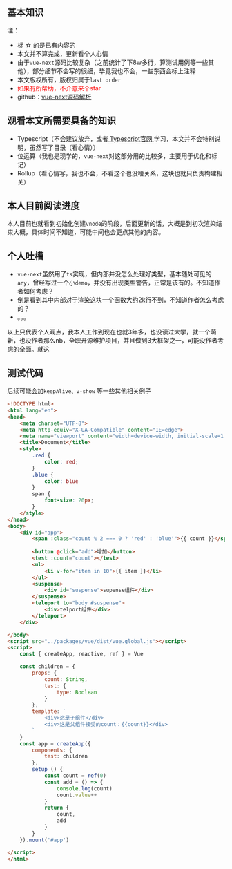 ## 基本知识

注：
- 标 ☆ 的是已有内容的
- 本文并不算完成，更新看个人心情
- 由于```vue-next```源码比较复杂（之前统计了下8w多行，算测试用例等一些其他），部分细节不会写的很细，毕竟我也不会，一些东西会标上注释
- 本文版权所有，版权归属于```last order```
- <span style="color: red;">如果有所帮助，不介意来个star</span>
- github：[vue-next源码解析](https://github.com/diy4869/vue-next-analysis)

## 观看本文所需要具备的知识

- Typescript（不会建议放弃，或者[ Typescript官网 ](https://www.typescriptlang.org/)学习，本文并不会特别说明，虽然写了目录（看心情））
- 位运算（我也是现学的，```vue-next```对这部分用的比较多，主要用于优化和标记）
- Rollup（看心情写，我也不会，不看这个也没啥关系，这块也就只负责构建相关）

## 本人目前阅读进度

本人目前也就看到初始化创建```vnode```的阶段，后面更新的话，大概是到初次渲染结束大概，具体时间不知道，可能中间也会更点其他的内容。

## 个人吐槽

- ```vue-next```虽然用了```ts```实现，但内部并没怎么处理好类型，基本随处可见的```any```，曾经写过一个小```demo```，并没有出现类型警告，正常是该有的。不知道作者如何考虑？
- 倒是看到其中内部对于渲染这块一个函数大约2k行不到，不知道作者怎么考虑的？
- 。。。

以上只代表个人观点，我本人工作到现在也就3年多，也没读过大学，就一个萌新，也没作者那么nb，全职开源维护项目，并且做到3大框架之一，可能没作者考虑的全面。就这

## 测试代码

后续可能会加```keepAlive、v-show``` 等一些其他相关例子
```html
<!DOCTYPE html>
<html lang="en">
<head>
    <meta charset="UTF-8">
    <meta http-equiv="X-UA-Compatible" content="IE=edge">
    <meta name="viewport" content="width=device-width, initial-scale=1.0">
    <title>Document</title>
    <style>
        .red {
            color: red;
        }
        .blue {
            color: blue
        }
        span {
            font-size: 20px;
        }
    </style>
</head>
<body>
    <div id="app">
        <span :class="count % 2 === 0 ? 'red' : 'blue'">{{ count }}</span>
        
        <button @click="add">增加</button>
        <test :count="count"></test>
        <ul>
            <li v-for="item in 10">{{ item }}</li>
        </ul>
        <suspense>
            <div id="suspense">supense组件</div>
        </suspense>
        <teleport to="body #suspense">
            <div>telport组件</div>
        </teleport>
    </div>

</body>
<script src="../packages/vue/dist/vue.global.js"></script>
<script>
    const { createApp, reactive, ref } = Vue

    const children = {
        props: {
            count: String,
            test: {
                type: Boolean
            }
        },
        template: `
            <div>这是子组件</div>
            <div>这是父组件接受的count：{{count}}</div>
        `
    }
    const app = createApp({
        components: {
            test: children
        },
        setup () {
            const count = ref(0)
            const add = () => {
                console.log(count)
                count.value++
            }
            return {
                count,
                add
            }
        }
    }).mount('#app')

</script>
</html>
```
